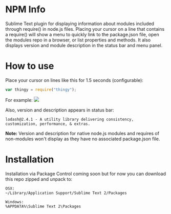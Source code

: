 NPM Info
========

Sublime Text plugin for displaying information about modules included through require() in node.js files. Placing your cursor on a line that contains a require() will show a menu to quickly link to the package.json file, open the modules repo in a browser, or list properties and methods. It also displays version and module description in the status bar and menu panel.

How to use
========

Place your cursor on lines like this for 1.5 seconds (configurable):
```javascript
var thingy = require("thingy");
```

For example:
![](https://raw.github.com/dsteinbach/npm-info/screenshots/thingy.jpg)


Also, version and description appears in status bar:
```
lodash@2.4.1 - A utility library delivering consistency, customization, performance, & extras.
```

**Note:** Version and description for native node.js modules and requires of non-modules won't display as they have no associated package.json file.

Installation
========
Installation via Package Control coming soon but for now you can download this repo zipped and unpack to:
```
OSX:
~/Library/Application Support/Sublime Text 2/Packages
```
```
Windows:
%APPDATA%\Sublime Text 2\Packages
```
